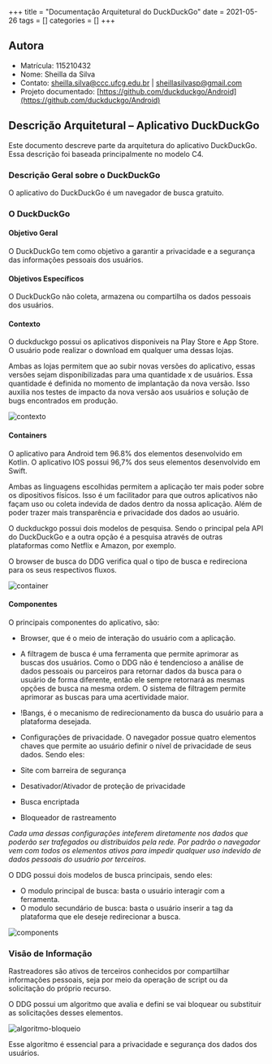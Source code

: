 +++
title = "Documentação Arquitetural do DuckDuckGo"
date = 2021-05-26
tags = []
categories = []
+++

## Autora

- Matrícula: 115210432
- Nome: Sheilla da Silva
- Contato: sheilla.silva@ccc.ufcg.edu.br | sheillasilvasp@gmail.com
- Projeto documentado: [https://github.com/duckduckgo/Android](https://github.com/duckduckgo/Android)

## Descrição Arquitetural – Aplicativo DuckDuckGo

Este documento descreve parte da arquitetura do aplicativo DuckDuckGo. Essa descrição foi baseada principalmente no modelo C4.

### Descrição Geral sobre o DuckDuckGo

O aplicativo do DuckDuckGo é um navegador de busca gratuito.

### O DuckDuckGo

#### Objetivo Geral

O DuckDuckGo tem como objetivo a garantir a privacidade e a segurança das informações pessoais dos usuários.

#### Objetivos Específicos

O DuckDuckGo não coleta, armazena ou compartilha os dados pessoais dos usuários. 

#### Contexto

O duckduckgo possui os aplicativos disponiveis na Play Store e App Store. O usuário pode realizar o download em qualquer uma dessas lojas. 

Ambas as lojas permitem que ao subir novas versões do aplicativo, essas versões sejam disponibilizadas para uma quantidade x de usuários. Essa quantidade é definida no momento de implantação da nova versão. Isso auxilia nos testes de impacto da nova versão aos usuários e solução de bugs encontrados em produção.


![contexto](context-new.png)

#### Containers

O aplicativo para Android tem 96.8% dos elementos desenvolvido em Kotlin.
O aplicativo IOS possui 96,7% dos seus elementos desenvolvido em Swift.

Ambas as linguagens escolhidas permitem a aplicação ter mais poder sobre os dipositivos físicos. Isso é um facilitador para que outros aplicativos não façam uso ou coleta indevida de dados dentro da nossa aplicação. Além de poder trazer mais transparência e privacidade dos dados ao usuário.

O duckduckgo possui dois modelos de pesquisa. Sendo o principal pela API do DuckDuckGo e a outra opção é a pesquisa através de outras plataformas como Netflix e Amazon, por exemplo.

O browser de busca do DDG verifica qual o tipo de busca e redireciona para os seus respectivos fluxos. 

![container](container-new.png)

#### Componentes

O principais componentes do aplicativo, são:

* Browser, que é o meio de interação do usuário com a aplicação.
* A filtragem de busca é uma ferramenta que permite aprimorar as buscas dos usuários. Como o DDG não é tendencioso a análise de dados pessoais ou parceiros para retornar dados da busca para o usuário de forma diferente, então ele sempre retornará as mesmas opções de busca na mesma ordem. O sistema de filtragem permite aprimorar as buscas para uma acertividade maior. 
* !Bangs, é o mecanismo de redirecionamento da busca do usuário para a plataforma desejada.
* Configurações de privacidade. O navegador possue quatro elementos chaves que permite ao usuário definir o nível de privacidade de seus dados. Sendo eles:

* Site com barreira de segurança
* Desativador/Ativador de proteção de privacidade
* Busca encriptada
* Bloqueador de rastreamento

_Cada uma dessas configurações inteferem diretamente nos dados que poderão ser trafegados ou distribuidos pela rede. Por padrão o navegador vem com todos os elementos ativos para impedir qualquer uso indevido de dados pessoais do usuário por terceiros._

O DDG possui dois modelos de busca principais, sendo eles: 

* O modulo principal de busca: basta o usuário interagir com a ferramenta. 
* O modulo secundário de busca: basta o usuário inserir a tag da plataforma que ele deseje redirecionar a busca.

![components](component-new.png)

### Visão de Informação

Rastreadores são ativos de terceiros conhecidos por compartilhar informações pessoais, seja por meio da operação de script ou da solicitação do próprio recurso.

O DDG possui um algoritmo que avalia e defini se vai bloquear ou substituir as solicitações desses elementos.

![algoritmo-bloqueio](algoritmo-bloqueio.png)

Esse algoritmo é essencial para a privacidade e segurança dos dados dos usuários.
